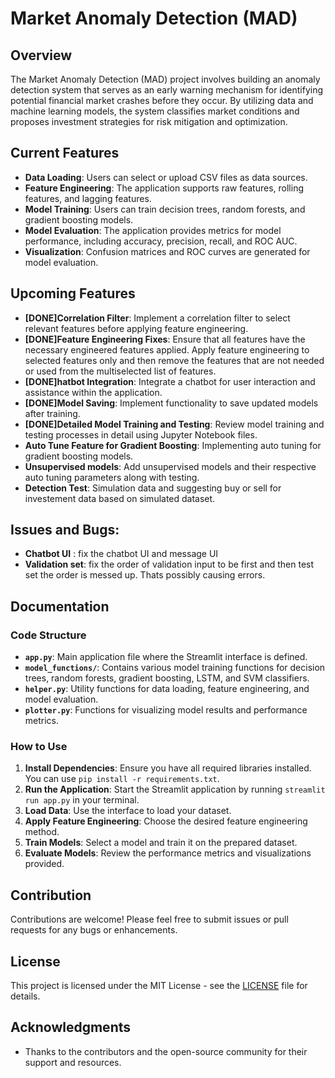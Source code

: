 # Market Anomaly Detection (MAD)

## Overview
The Market Anomaly Detection (MAD) project involves building an anomaly detection system that serves as an early warning mechanism for identifying potential financial market crashes before they occur. By utilizing data and machine learning models, the system classifies market conditions and proposes investment strategies for risk mitigation and optimization.

## Current Features
- **Data Loading**: Users can select or upload CSV files as data sources.
- **Feature Engineering**: The application supports raw features, rolling features, and lagging features.
- **Model Training**: Users can train decision trees, random forests, and gradient boosting models.
- **Model Evaluation**: The application provides metrics for model performance, including accuracy, precision, recall, and ROC AUC.
- **Visualization**: Confusion matrices and ROC curves are generated for model evaluation.

## Upcoming Features
- **[DONE]Correlation Filter**: Implement a correlation filter to select relevant features before applying feature engineering.
- **[DONE]Feature Engineering Fixes**: Ensure that all features have the necessary engineered features applied. Apply feature engineering to selected features only and then remove the features that are not needed or used from the multiselected list of features.
- **[DONE]hatbot Integration**: Integrate a chatbot for user interaction and assistance within the application.
- **[DONE]Model Saving**: Implement functionality to save updated models after training.
- **[DONE]Detailed Model Training and Testing**: Review model training and testing processes in detail using Jupyter Notebook files.
- **Auto Tune Feature for Gradient Boosting**: Implementing auto tuning for gradient boosting models.
- **Unsupervised models**: Add unsupervised models and their respective auto tuning parameters along with testing. 
- **Detection Test**: Simulation data and suggesting buy or sell for investement data based on simulated dataset. 

## Issues and Bugs: 
- **Chatbot UI** : fix the chatbot UI and message UI
- **Validation set**: fix the order of validation input to be first and then test set the order is messed up. Thats possibly causing errors. 

## Documentation
### Code Structure
- **`app.py`**: Main application file where the Streamlit interface is defined.
- **`model_functions/`**: Contains various model training functions for decision trees, random forests, gradient boosting, LSTM, and SVM classifiers.
- **`helper.py`**: Utility functions for data loading, feature engineering, and model evaluation.
- **`plotter.py`**: Functions for visualizing model results and performance metrics.

### How to Use
1. **Install Dependencies**: Ensure you have all required libraries installed. You can use `pip install -r requirements.txt`.
2. **Run the Application**: Start the Streamlit application by running `streamlit run app.py` in your terminal.
3. **Load Data**: Use the interface to load your dataset.
4. **Apply Feature Engineering**: Choose the desired feature engineering method.
5. **Train Models**: Select a model and train it on the prepared dataset.
6. **Evaluate Models**: Review the performance metrics and visualizations provided.

## Contribution
Contributions are welcome! Please feel free to submit issues or pull requests for any bugs or enhancements.

## License
This project is licensed under the MIT License - see the [LICENSE](LICENSE) file for details.

## Acknowledgments
- Thanks to the contributors and the open-source community for their support and resources.
